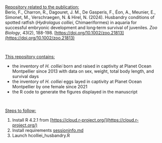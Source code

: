 <ins>Repository related to the publication:</ins> <br>Berio, F., Charron, R., Dagouret, J. M., De Gasperis, F., Éon, A., Meunier, E., Simonet, M., Verschraegen, N. & Hirel, N. (2024). Husbandry conditions of spotted ratfish (_Hydrolagus colliei_, Chimaeriformes) in aquaria for successful embryonic development and long‐term survival of juveniles. _Zoo Biology_, 43(2), 188-198. [https://doi.org/10.1002/zoo.21813](https://doi.org/10.1002/zoo.21813)

<br>

<ins>This repository contains:</ins>
- the inventory of *H. colliei* born and raised in captivity at Planet Ocean Montpellier since 2013 with data on sex, weight, total body length, and survival days
- the inventory of *H. colliei* eggs layed in captivity at Planet Ocean Montpellier by one female since 2021
- the R code to generate the figures displayed in the manuscript

<br>

<ins>Steps to follow:</ins>
1. Install R 4.2.1 from [https://cloud.r-project.org/](https://cloud.r-project.org/)
2. Install requirements [sessioninfo.md](sessioninfo.md)
3. Launch hcolliei_husbandry.R
